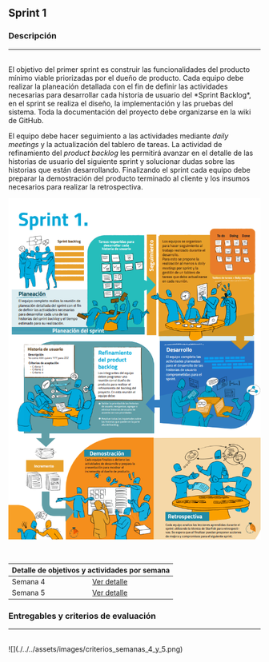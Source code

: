 ## Sprint 1

### Descripción
---

<br>
El objetivo del primer sprint es construir las funcionalidades del producto mínimo viable priorizadas por el dueño de producto. Cada equipo debe realizar la planeación detallada con el fin de definir las actividades necesarias para desarrollar cada historia de usuario del *Sprint Backlog*, en el sprint se realiza el diseño, la implementación y las pruebas del sistema. Toda la documentación del proyecto debe organizarse en la wiki de GitHub.

El equipo debe hacer seguimiento a las actividades mediante *daily meetings* y la actualización del tablero de tareas. La actividad de refinamiento del *product backlog* les permitirá avanzar en el detalle de las historias de usuario del siguiente sprint y solucionar dudas sobre las historias que están desarrollando. Finalizando el sprint cada equipo debe preparar la demostración del producto terminado al cliente y los insumos necesarios para realizar la retrospectiva.

![](./../../assets/images/sprint1.PNG)

<br>

<table>
  <thead>
    <tr>
      <th colspan="2" class="tg-0lax">Detalle de objetivos y actividades por semana</th>
    </tr>
  </thead>
  <tbody>
    <tr>
      <td>Semana 4</td>
      <td>
        <a href="{{ '/semanas/sprint1/semana4/semana4' | absolute_url }}">Ver detalle</a>
      </td>
    </tr>
    <tr>
      <td>Semana 5</td>
      <td>
        <a href="{{ '/semanas/sprint1/semana5/semana5' | absolute_url }}">Ver detalle</a>
      </td>
    </tr>
  </tbody>
</table>

### Entregables y criterios de evaluación
---

<br>
![](./../../assets/images/criterios_semanas_4_y_5.png)
